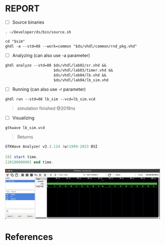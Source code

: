 # REPORT

- [ ] Source binaries

```
. ~/Developer/ds/bin/source.sh
```

```
cd "$sim"
ghdl -a --std=08 --work=common "$ds/vhdl/common/rnd_pkg.vhd"
```

- [ ] Analyzing (can also use -a parameter)

```
ghdl analyze --std=08 $ds/vhdl/lab02/sr.vhd &&
                      $ds/vhdl/lab03/timer.vhd &&
                      $ds/vhdl/lab04/lb.vhd &&
                      $ds/vhdl/lab04/lb_sim.vhd
```

- [ ]  Running (can also use -r parameter)

```
ghdl run --std=08 lb_sim --vcd=lb_sim.vcd
```
> simulation finished @2019ns

- [ ] Visualizing

```
gtkwave lb_sim.vcd
```
> Returns
```powershell
GTKWave Analyzer v3.3.114 (w)1999-2023 BSI

[0] start time.
[2018000000] end time.
```

<img src=images/lb_sim.png width='' height='' > </img>


# References

